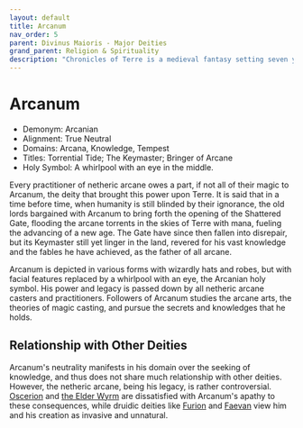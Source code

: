 ```yaml
---
layout: default
title: Arcanum
nav_order: 5
parent: Divinus Maioris - Major Deities
grand_parent: Religion & Spirituality
description: "Chronicles of Terre is a medieval fantasy setting seven years in the writing, currently for dungeons & dragons 5th edition."
---
```


# Arcanum

- Demonym: Arcanian
- Alignment: True Neutral
- Domains: Arcana, Knowledge, Tempest
- Titles: Torrential Tide; The Keymaster; Bringer of Arcane
- Holy Symbol: A whirlpool with an eye in the middle.

Every practitioner of netheric arcane owes a part, if not all of their magic to Arcanum, the deity that brought this power upon Terre. It is said that in a time before time, when humanity is still blinded by their ignorance, the old lords bargained with Arcanum to bring forth the opening of the Shattered Gate, flooding the arcane torrents in the skies of Terre with mana, fueling the advancing of a new age. The Gate have since then fallen into disrepair, but its Keymaster still yet linger in the land, revered for his vast knowledge and the fables he have achieved, as the father of all arcane.

Arcanum is depicted in various forms with wizardly hats and robes, but with facial features replaced by a whirlpool with an eye, the Arcanian holy symbol. His power and legacy is passed down by all netheric arcane casters and practitioners. Followers of Arcanum studies the arcane arts, the theories of magic casting, and pursue the secrets and knowledges that he holds.

## Relationship with Other Deities

Arcanum's neutrality manifests in his domain over the seeking of knowledge, and thus does not share much relationship with other deities. However, the netheric arcane, being his legacy, is rather controversial. [Oscerion](Oscerion) and [the Elder Wyrm](../patronus/ElderWyrm) are dissatisfied with Arcanum's apathy to these consequences, while druidic deities like [Furion](Furion) and [Faevan](../patronus/Sylph&Faevan) view him and his creation as invasive and unnatural.